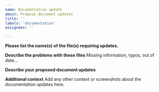 ```yaml
---
name: Documentation update
about: Propose document updates
title: ''
labels: 'documentation'
assignees: ''

---
```


**Please list the name(s) of the file(s) requiring updates.**

**Describe the problems with these files**
Missing information, typos, out of date...

**Describe your proposed document updates**

**Additional context**
Add any other context or screenshots about the documentation updates here.
